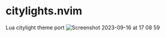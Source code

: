 # citylights.nvim
Lua citylight theme port
![Screenshot 2023-09-16 at 17 08 59](https://github.com/lukeurban/citylights.nvim/assets/4116552/d149e119-d3f7-48df-b48d-ff9fa301e113)
